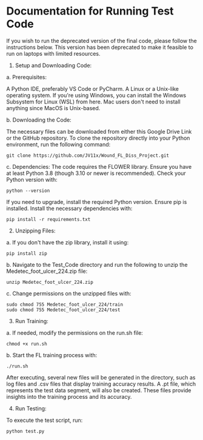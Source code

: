 # Documentation for Running Test Code

If you wish to run the deprecated version of the final code, please follow the instructions below. This version has been deprecated to make it feasible to run on laptops with limited resources.

1. Setup and Downloading Code:

a. Prerequisites:

A Python IDE, preferably VS Code or PyCharm.
A Linux or a Unix-like operating system. If you're using Windows, you can install the Windows Subsystem for Linux (WSL) from here. Mac users don't need to install anything since MacOS is Unix-based.

b. Downloading the Code:

The necessary files can be downloaded from either this Google Drive Link or the GitHub repository.
To clone the repository directly into your Python environment, run the following command:

    git clone https://github.com/JV11x/Wound_FL_Diss_Project.git

c. Dependencies:
The code requires the FLOWER library. Ensure you have at least Python 3.8 (though 3.10 or newer is recommended). Check your Python version with:
    
    python --version

If you need to upgrade, install the required Python version.
Ensure pip is installed. Install the necessary dependencies with:

    pip install -r requirements.txt

2. Unzipping Files:

a. If you don't have the zip library, install it using:

    pip install zip

b. Navigate to the Test_Code directory and run the following to unzip the Medetec_foot_ulcer_224.zip file:
    
    unzip Medetec_foot_ulcer_224.zip

c. Change permissions on the unzipped files with:
    
    sudo chmod 755 Medetec_foot_ulcer_224/train 
    sudo chmod 755 Medetec_foot_ulcer_224/test

3. Run Training:

a. If needed, modify the permissions on the run.sh file:
    
    chmod +x run.sh

b. Start the FL training process with:
    
    ./run.sh

After executing, several new files will be generated in the directory, such as log files and .csv files that display training accuracy results. A .pt file, which represents the test data segment, will also be created. These files provide insights into the training process and its accuracy.

4. Run Testing:

To execute the test script, run:

    python test.py
